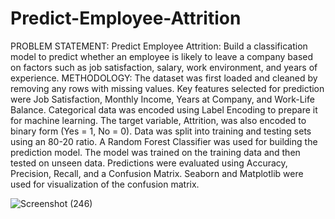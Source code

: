 # Predict-Employee-Attrition
PROBLEM STATEMENT:
Predict Employee Attrition: Build a classification model to predict whether an employee
is likely to leave a company based on factors such as job satisfaction, salary, work
environment, and years of experience.
METHODOLOGY:
The dataset was first loaded and cleaned by removing any rows with missing values.
Key features selected for prediction were Job Satisfaction, Monthly Income, Years at Company, and Work-Life Balance.
Categorical data was encoded using Label Encoding to prepare it for machine learning.
The target variable, Attrition, was also encoded to binary form (Yes = 1, No = 0).
Data was split into training and testing sets using an 80-20 ratio.
A Random Forest Classifier was used for building the prediction model.
The model was trained on the training data and then tested on unseen data.
Predictions were evaluated using Accuracy, Precision, Recall, and a Confusion Matrix.
Seaborn and Matplotlib were used for visualization of the confusion matrix.

![Screenshot (246)](https://github.com/user-attachments/assets/03696a9c-865a-4e09-81e9-bfd37645e272)
